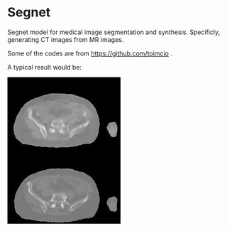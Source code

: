 # Segnet
Segnet model for medical image segmentation and synthesis. Specificly, generating CT images from MR images.

Some of the codes are from https://github.com/toimcio .

A typical result would be:

![Alt text](./results/out17.jpg)
